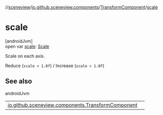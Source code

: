 //[sceneview](../../../index.md)/[io.github.sceneview.components](../index.md)/[TransformComponent](index.md)/[scale](scale.md)

# scale

[androidJvm]\
open var [scale](scale.md): [Scale](../../io.github.sceneview.math/index.md#2055938798%2FClasslikes%2F-1571379623)

Scale on each axis.

Reduce (`scale < 1.0f`) / Increase (`scale > 1.0f`)

## See also

androidJvm

| | |
|---|---|
| [io.github.sceneview.components.TransformComponent](transform.md) |  |
